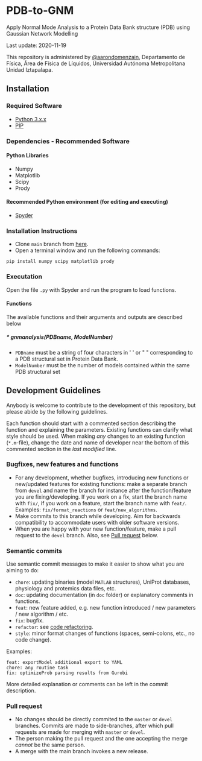 # PDB-to-GNM
Apply Normal Mode Analysis to a Protein Data Bank structure (PDB) using Gaussian Network Modelling



Last update: 2020-11-19

This repository is administered by [@aarondomenzain](https://github.com/aarondomenzain), Departamento de Física, Área de Física de Líquidos, Universidad Autónoma Metropolitana Unidad Iztapalapa.

## Installation
### Required Software
* [Python 3.x.x](https://www.python.org/downloads/)
* [PIP](https://pip.pypa.io/en/stable/installing/) 
### Dependencies - Recommended Software
#### Python Libraries
* Numpy
* Matplotlib
* Scipy
* Prody
#### Recommended Python environment (for editing and executing)
* [Spyder](https://www.spyder-ide.org) 
### Installation Instructions
* Clone `main` branch from [here](https://github.com/aarondomenzain/PDB-to-GNM).
* Open a terminal window and run the following commands:
```
pip install numpy scipy matplotlib prody
```
### Executation
Open the file `.py` with Spyder and run the program to load functions.
#### Functions
The available functions and their arguments and outputs are described below
##### * gnmanalysis(PDBname, ModelNumber)
* `PDBname` must be a string of four characters in ' ' or " " corresponding to a PDB structural set in Protein Data Bank. 
* `ModelNumber` must be the number of models contained within the same PDB structural set


## Development Guidelines

Anybody is welcome to contribute to the development of this repository, but please abide by the following guidelines.

Each function should start with a commented section describing the function and explaining the parameters. Existing functions can clarify what style should be used. When making *any* changes to an existing function (`*.m`-file), change the date and name of developer near the bottom of this commented section in the *last modified* line.

### Bugfixes, new features and functions
* For any development, whether bugfixes, introducing new functions or new/updated features for existing functions: make a separate branch from `devel` and name the branch for instance after the function/feature you are fixing/developing. If you work on a fix, start the branch name with `fix/`, if you work on a feature, start the branch name with `feat/`. Examples: `fix/format_reactions` or `feat/new_algorithms`.
* Make commits to this branch while developing. Aim for backwards compatibility to accommodate users with older software versions.
* When you are happy with your new function/feature, make a pull request to the `devel` branch. Also, see [Pull request](#pull-request) below.

### Semantic commits
Use semantic commit messages to make it easier to show what you are aiming to do:
* `chore`: updating binaries (model `MATLAB` structures), UniProt databases, physiology and protemics data files, etc.
* `doc`: updating documentation (in `doc` folder) or explanatory comments in functions.
* `feat`: new feature added, e.g. new function introduced / new parameters / new algorithm / etc.
* `fix`: bugfix.
* `refactor`: see [code refactoring](https://en.wikipedia.org/wiki/Code_refactoring).
* `style`: minor format changes of functions (spaces, semi-colons, etc., no code change).

Examples:
```
feat: exportModel additional export to YAML
chore: any routine task
fix: optimizeProb parsing results from Gurobi
```
More detailed explanation or comments can be left in the commit description.

### Pull request
* No changes should be directly commited to the `master` or `devel` branches. Commits are made to side-branches, after which pull requests are made for merging with `master` or `devel`.
* The person making the pull request and the one accepting the merge _cannot_ be the same person.
* A merge with the main branch invokes a new release.
